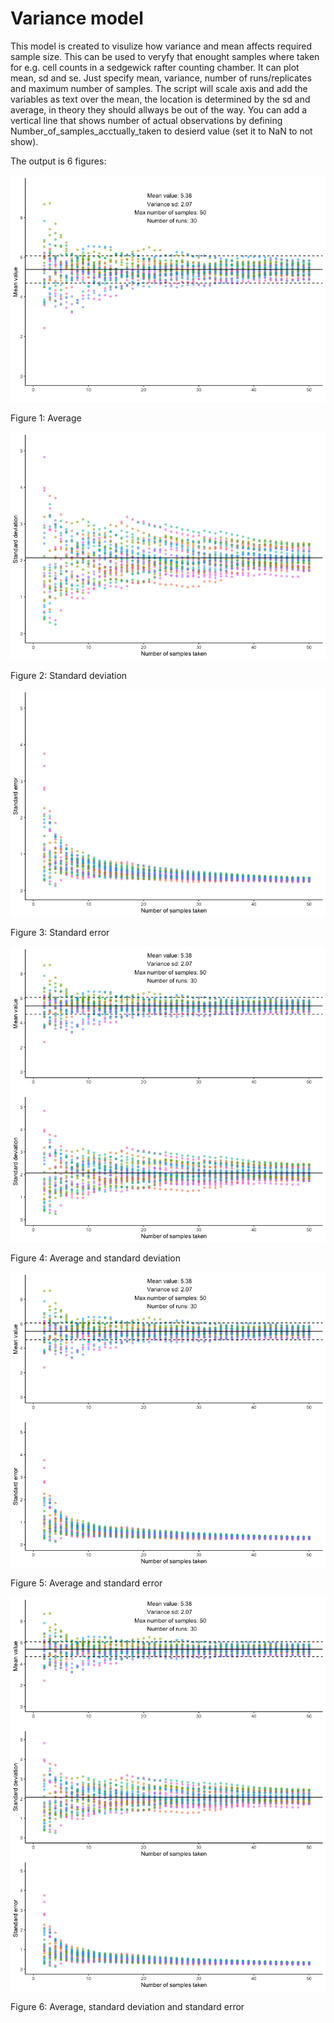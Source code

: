 # Variance model 

This model is created to visulize how variance and mean affects required sample size. This can be used to veryfy that enought samples where taken for e.g. cell counts in a sedgewick rafter counting chamber. It can plot mean, sd and se. Just specify mean, variance, number of runs/replicates and maximum number of samples. The script will scale axis and add the variables as text over the mean, the location is determined by the sd and average, in theory they should allways be out of the way. You can add a vertical line that shows number of actual observations by defining Number_of_samples_acctually_taken to desierd value (set it to NaN to not show).

The output is 6 figures:



![tex for the figure](Example_a.png?raw=true "Figure: 1")

Figure 1: Average


![tex for the figure](Example_sd.png?raw=true "Figure: 2")

Figure 2: Standard deviation


![tex for the figure](Example_se.png?raw=true "Figure: 3")

Figure 3: Standard error


![tex for the figure](Example_a_sd.png?raw=true "Figure: 4")

Figure 4: Average and standard deviation


![tex for the figure](Example_a_se.png?raw=true "Figure: 5")

Figure 5: Average and standard error


![tex for the figure](Example_a_sd_se.png?raw=true "Figure: 6")

Figure 6: Average, standard deviation and standard error









